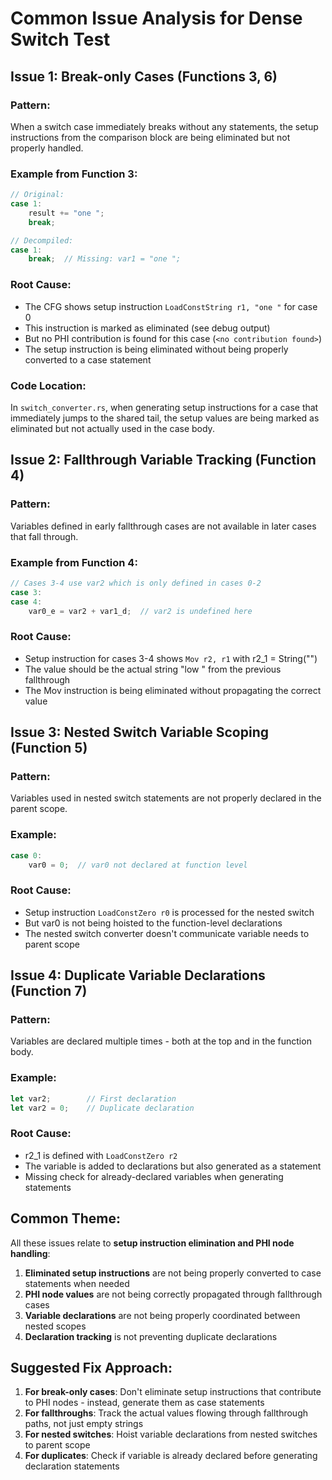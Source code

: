 # Common Issue Analysis for Dense Switch Test

## Issue 1: Break-only Cases (Functions 3, 6)

### Pattern:
When a switch case immediately breaks without any statements, the setup instructions from the comparison block are being eliminated but not properly handled.

### Example from Function 3:
```javascript
// Original:
case 1: 
    result += "one ";
    break;

// Decompiled:
case 1: 
    break;  // Missing: var1 = "one ";
```

### Root Cause:
- The CFG shows setup instruction `LoadConstString r1, "one "` for case 0
- This instruction is marked as eliminated (see debug output)
- But no PHI contribution is found for this case (`<no contribution found>`)
- The setup instruction is being eliminated without being properly converted to a case statement

### Code Location:
In `switch_converter.rs`, when generating setup instructions for a case that immediately jumps to the shared tail, the setup values are being marked as eliminated but not actually used in the case body.

## Issue 2: Fallthrough Variable Tracking (Function 4)

### Pattern:
Variables defined in early fallthrough cases are not available in later cases that fall through.

### Example from Function 4:
```javascript
// Cases 3-4 use var2 which is only defined in cases 0-2
case 3:
case 4:
    var0_e = var2 + var1_d;  // var2 is undefined here
```

### Root Cause:
- Setup instruction for cases 3-4 shows `Mov r2, r1` with r2_1 = String("")
- The value should be the actual string "low " from the previous fallthrough
- The Mov instruction is being eliminated without propagating the correct value

## Issue 3: Nested Switch Variable Scoping (Function 5)

### Pattern:
Variables used in nested switch statements are not properly declared in the parent scope.

### Example:
```javascript
case 0:
    var0 = 0;  // var0 not declared at function level
```

### Root Cause:
- Setup instruction `LoadConstZero r0` is processed for the nested switch
- But var0 is not being hoisted to the function-level declarations
- The nested switch converter doesn't communicate variable needs to parent scope

## Issue 4: Duplicate Variable Declarations (Function 7)

### Pattern:
Variables are declared multiple times - both at the top and in the function body.

### Example:
```javascript
let var2;        // First declaration
let var2 = 0;    // Duplicate declaration
```

### Root Cause:
- r2_1 is defined with `LoadConstZero r2`
- The variable is added to declarations but also generated as a statement
- Missing check for already-declared variables when generating statements

## Common Theme:

All these issues relate to **setup instruction elimination and PHI node handling**:

1. **Eliminated setup instructions** are not being properly converted to case statements when needed
2. **PHI node values** are not being correctly propagated through fallthrough cases
3. **Variable declarations** are not being properly coordinated between nested scopes
4. **Declaration tracking** is not preventing duplicate declarations

## Suggested Fix Approach:

1. **For break-only cases**: Don't eliminate setup instructions that contribute to PHI nodes - instead, generate them as case statements
2. **For fallthroughs**: Track the actual values flowing through fallthrough paths, not just empty strings
3. **For nested switches**: Hoist variable declarations from nested switches to parent scope
4. **For duplicates**: Check if variable is already declared before generating declaration statements
